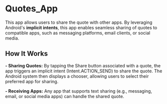 # Quotes_App
This app allows users to share the quote with other apps. By leveraging Android's **implicit intents**, this app enables seamless sharing of quotes to compatible apps, such as messaging platforms, email clients, or social media.

## How It Works

**- Sharing Quotes:** By tapping the Share button associated with a quote, the app triggers an implicit intent (Intent.ACTION_SEND) to share the quote. The Android system then displays a chooser, allowing users to select their preferred app for sharing.

**- Receiving Apps:** Any app that supports text sharing (e.g., messaging, email, or social media apps) can handle the shared quote.
